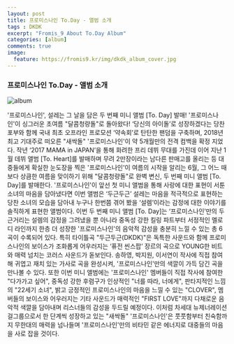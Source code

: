```yaml
---
layout: post
title: 프로미스나인 To.Day - 앨범 소개
tags : DKDK
excerpt: "Fromis_9 About To.Day Album"
categories: [album]
comments: true
image:
  feature: https://fromis9.kr/img/dkdk_album_cover.jpg
---
```


### 프로미스나인 To.Day - 앨범 소개

![album](https://fromis9.kr/img/dkdk_album.jpg)



'프로미스나인', 설레는 그 날을 담은 두 번째 미니 앨범 [To. Day] 발매! 
'프로미스나인'이 싱그러운 초여름 "달콤청량돌"로 돌아왔다!
‘당신의 아이돌’로 성장하겠다는 당찬 포부와 함께 국내 최초 오프라인 프로모션 ‘약속회’로 탄탄한 팬덤을 구축하며, 
2018년 최고 기대주로 떠오른 "새싹돌" '프로미스나인'이 약 5개월만의 전격 컴백을 확정 지었다.
작년 ‘2017 MAMA in JAPAN’을 통해 화려한 프리 데뷔 무대를 가진데 이어 지난 1월 데뷔 앨범 [To. Heart]를 발매하며
무려 2만장이라는 남다른 판매고를 올리는 등 대중들에게 확실한 눈도장을 찍은 '프로미스나인'이
여름의 시작을 알리는 6월, 그 어느 때보다 상큼한 여름을 맞이하기 위해 "달콤청량돌"로 완벽 변신,
두 번째 미니 앨범 [To. Day]를 발매한다.
'프로미스나인'이 앞선 첫 미니 앨범을 통해 사랑에 대한 표현이 서툰 소녀의 마음을 담아냈다면
이번 앨범은 ‘두근두근’ 설레는 마음을 적극적으로 표현하는 당찬 소녀의 모습을 담아내
누구나 한번쯤 겪어 봤을 ‘설렘’이라는 감정에 대한 이야기를 솔직하게 표현한 앨범이다.
이번 두 번째 미니 앨범 [To. Day]는 ‘프로미스나인’만의 두근거리는 설렘의 감정을 그려냈을 뿐 아니라
중독성 강한 킬링 파트부터 서정적인 멜로디 라인까지 한층 더 성장한 '프로미스나인'의 음악적 감성을 충분히 느낄 수 있는 총 6곡이 수록되어 있다.
특히 타이틀곡 "두근두근(DKDK)"은 독특한 사운드와 함께 프로미스나인의 보이스가 조화롭게 어우러지는 ‘퓨전 씬스팝’ 장르의 곡으로
YOUNG한 비트와 매력 넘치는 코러스 사운드가 돋보인다.
송하영, 박지원, 이서연이 작사에 직접 참여해 귀엽고 재치 있는 가사로 곡을 완성시켜, '프로미스나인'만의 색깔이 가득 담긴 곡을 만나볼 수 있다.
또한 이번 미니 앨범에는 '프로미스나인' 멤버들이 직접 작사에 참여한 "다가가고 싶어", 중독성 강한 후렴구가 인상적인 "너를 따라, 너에게",
판타지적인 느낌의 "22세기 소녀", 밝고 긍정적인 프로미스나인의 마음을 느낄 수 있는 "CLOVER",
멤버들의 보이스와 어우러지는 기타 사운드가 매력적인 "FIRST LOVE"까지
다채로운 음악적 색깔을 담아내며 리스너들의 감성을 두드릴 예정이다.
이처럼 차세대 뉴제너레이션 걸그룹으로서 한 단계씩 성장하고 있는 "새싹돌" '프로미스나인'은
풋풋함부터 친숙함까지 무한대의 매력을 넘나들며 '프로미스나인'만의 비타민 같은 에너지로 대중들의 마음을 사로 잡을 것이다.
